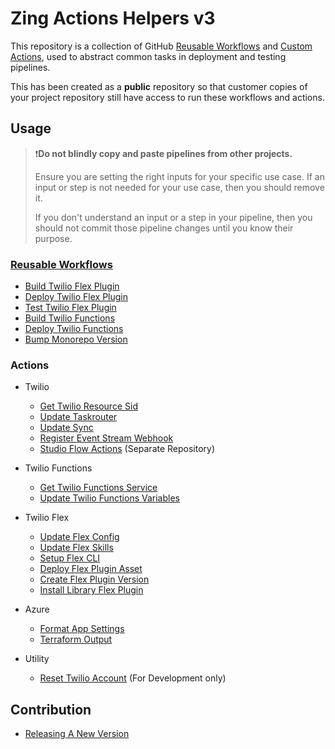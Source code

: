 # Zing Actions Helpers v3

This repository is a collection of GitHub [Reusable Workflows](https://docs.github.com/en/actions/using-workflows/reusing-workflows) and [Custom Actions](https://docs.github.com/en/actions/sharing-automations/creating-actions/about-custom-actions), used to abstract common tasks in deployment and testing pipelines.

This has been created as a **public** repository so that customer copies of your project repository still have access to run these workflows and actions.

## Usage

>❗**Do not blindly copy and paste pipelines from other projects.**
>
> Ensure you are setting the right inputs for your specific use case. If an input or step is not needed for your use case, then you should remove it.
>
> If you don't understand an input or a step in your pipeline, then you should not commit those pipeline changes until you know their purpose.

### [Reusable Workflows](.github/workflows/)

- [Build Twilio Flex Plugin](.github/workflows/README.md#build-twilio-flex-plugin)
- [Deploy Twilio Flex Plugin](.github/workflows/README.md#deploy-twilio-flex-plugin)
- [Test Twilio Flex Plugin](.github/workflows/README.md#test-twilio-flex-plugin)
- [Build Twilio Functions](.github/workflows/README.md#build-twilio-functions)
- [Deploy Twilio Functions](.github/workflows/README.md#deploy-twilio-functions)
- [Bump Monorepo Version](.github/workflows/README.md#bump-monorepo-version)

### Actions

- Twilio
  - [Get Twilio Resource Sid](./get-twilio-resource-sid/)
  - [Update Taskrouter](./update-taskrouter/)
  - [Update Sync](./update-sync/)
  - [Register Event Stream Webhook](./register-event-stream-webhook/)
  - [Studio Flow Actions](https://github.com/zingdevlimited/studio-flow-actions) (Separate Repository)

- Twilio Functions
  - [Get Twilio Functions Service](./get-twilio-functions-service/)
  - [Update Twilio Functions Variables](./update-twilio-functions-variables/)

- Twilio Flex
  - [Update Flex Config](./update-flex-config/)
  - [Update Flex Skills](./update-flex-skills/)
  - [Setup Flex CLI](./setup-flex-cli/)
  - [Deploy Flex Plugin Asset](./deploy-flex-plugin-asset/)
  - [Create Flex Plugin Version](./create-flex-plugin-version/)
  - [Install Library Flex Plugin](./install-library-flex-plugin/)
  
- Azure
  - [Format App Settings](./azure/format-app-settings/)
  - [Terraform Output](./azure/terraform-output/)

- Utility
  - [Reset Twilio Account](./reset-twilio-account/) (For Development only)


## Contribution

- [Releasing A New Version](docs/contribution/releasing-new-version.md)
